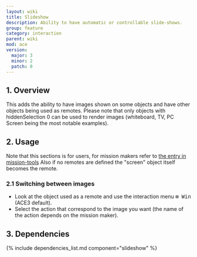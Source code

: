 ```yaml
---
layout: wiki
title: Slideshow
description: Ability to have automatic or controllable slide-shows.
group: feature
category: interaction
parent: wiki
mod: ace
version:
  major: 3
  minor: 2
  patch: 0
---
```


## 1. Overview
This adds the ability to have images shown on some objects and have other objects being used as remotes.
Please note that only objects with hiddenSelection 0 can be used to render images (whiteboard, TV, PC Screen being the most notable examples).

## 2. Usage
Note that this sections is for users, for mission makers refer to [the entry in mission-tools](../missionmaker/mission-tools.html)
Also if no remotes are defined the "screen" object itself becomes the remote.

### 2.1 Switching between images
- Look at the object used as a remote and use the interaction menu <kbd>⊞&nbsp;Win</kbd> (ACE3 default).
- Select the action that correspond to the image you want (the name of the action depends on the mission maker).

## 3. Dependencies

{% include dependencies_list.md component="slideshow" %}
